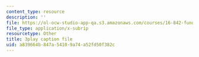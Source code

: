 ```yaml
---
content_type: resource
description: ''
file: https://ol-ocw-studio-app-qa.s3.amazonaws.com/courses/16-842-fundamentals-of-systems-engineering-fall-2015/a839664b847a54109a74a52fd50f382c_-63JXElqPaY.vtt
file_type: application/x-subrip
resourcetype: Other
title: 3play caption file
uid: a839664b-847a-5410-9a74-a52fd50f382c
---
```

